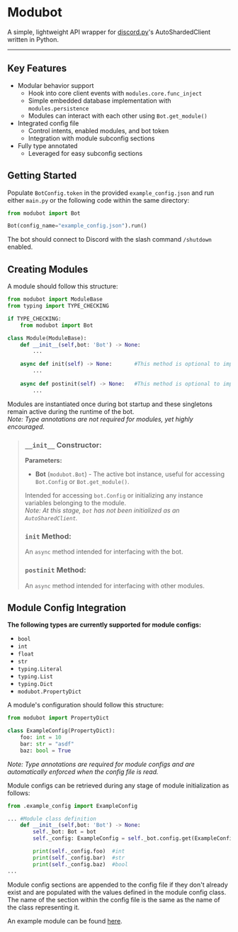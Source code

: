 # Modubot

A simple, lightweight API wrapper for [discord.py](https://github.com/Rapptz/discord.py)'s AutoShardedClient written in Python.

---

## Key Features
- Modular behavior support
    - Hook into core client events with `modules.core.func_inject`
    - Simple embedded database implementation with `modules.persistence`
    - Modules can interact with each other using `Bot.get_module()`
- Integrated config file
    - Control intents, enabled modules, and bot token
    - Integration with module subconfig sections
- Fully type annotated
    - Leveraged for easy subconfig sections

## Getting Started

Populate `BotConfig.token` in the provided `example_config.json` and run either `main.py` or the following code within the same directory:

```py
from modubot import Bot

Bot(config_name="example_config.json").run()
```
The bot should connect to Discord with the slash command `/shutdown` enabled.

## Creating Modules

A module should follow this structure:
```py
from modubot import ModuleBase
from typing import TYPE_CHECKING

if TYPE_CHECKING:
    from modubot import Bot

class Module(ModuleBase):
    def __init__(self,bot: 'Bot') -> None:
        ...

    async def init(self) -> None:       #This method is optional to implement.
        ...
    
    async def postinit(self) -> None:   #This method is optional to implement.
        ...
```
Modules are instantiated once during bot startup and these singletons remain active during the runtime of the bot.  
*Note: Type annotations are not required for modules, yet highly encouraged.*

> ### `__init__` Constructor:
> **Parameters:**
> - **Bot** (`modubot.Bot`) - The active bot instance, useful for accessing `Bot.Config` or `Bot.get_module()`.  
> 
> Intended for accessing `bot.Config` or initializing any instance variables belonging to the module.  
> *Note: At this stage, `bot` has not been initialized as an `AutoSharedClient`.*
>
> ### `init` Method:
> An `async` method intended for interfacing with the bot.
>
> ### `postinit` Method:
> An `async` method intended for interfacing with other modules.

## Module Config Integration
**The following types are currently supported for module configs:**
- `bool`
- `int`
- `float`
- `str`
- `typing.Literal`
- `typing.List`
- `typing.Dict`
- `modubot.PropertyDict`

A module's configuration should follow this structure:
```py
from modubot import PropertyDict

class ExampleConfig(PropertyDict):
    foo: int = 10
    bar: str = "asdf"
    baz: bool = True
```
*Note: Type annotations are required for module configs and are automatically enforced when the config file is read.*

Module configs can be retrieved during any stage of module initialization as follows:
```py
from .example_config import ExampleConfig

... #Module class definition
    def __init__(self,bot: 'Bot') -> None:
        self._bot: Bot = bot
        self._config: ExampleConfig = self._bot.config.get(ExampleConfig)

        print(self._config.foo)  #int
        print(self._config.bar)  #str
        print(self._config.baz)  #bool
...
```
Module config sections are appended to the config file if they don't already exist and are populated with the values defined in the module config class.  The name of the section within the config file is the same as the name of the class representing it.

An example module can be found [here](https://github.com/wow13524/discord-modubot/tree/main/modules/example_module).